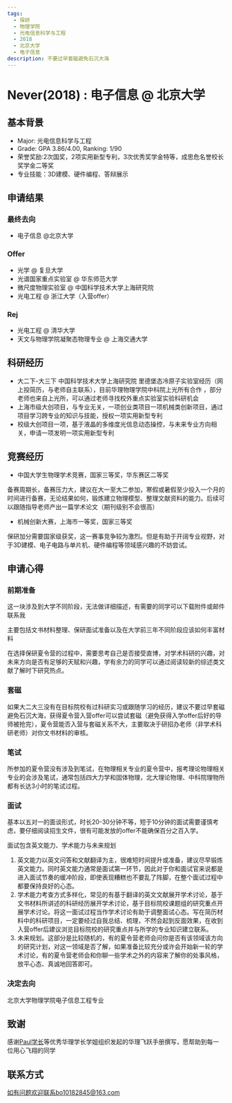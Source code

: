 ```yaml
---
tags:
  - 保研
  - 物理学院
  - 光电信息科学与工程
  - 2018
  - 北京大学
  - 电子信息
description: 不要过早套磁避免石沉大海
---
```


# Never(2018) : 电子信息 @ 北京大学

## 基本背景

- Major: 光电信息科学与工程
- Grade: GPA 3.86/4.00, Ranking: 1/90
- 荣誉奖励:2次国奖，2项实用新型专利，3次优秀奖学金特等，成思危名誉校长奖学金二等奖
- 专业技能：3D建模、硬件编程、答辩展示

## 申请结果

### 最终去向

- 电子信息 @北京大学

### Offer

- 光学 @ 复旦大学
- 光谱国家重点实验室 @ 华东师范大学
- 微尺度物理实验室 @ 中国科学技术大学上海研究院
- 光电工程 @ 浙江大学（入营offer）

### Rej

- 光电工程 @ 清华大学
- 天文与物理学院凝聚态物理专业 @ 上海交通大学

## 科研经历

- 大二下-大三下 中国科学技术大学上海研究院 里德堡态冷原子实验室经历（网上投简历，与老师自主联系），目前华理物理学院中科院上光所有合作 ，部分老师也来自上光所，可以通过老师寻找校外重点实验室实验科研机会
- 上海市级大创项目，与专业无关，一项创业类项目一项机械类创新项目，通过项目学习跨专业的知识与技能，授权一项实用新型专利
- 校级大创项目一项，基于液晶的多维度光信息动态操控，与未来专业方向相关，申请一项发明一项实用新型专利


## 竞赛经历

- 中国大学生物理学术竞赛，国家三等奖，华东赛区二等奖

备赛周期长，备赛压力大，建议在大一至大二参加，寒假或暑假至少投入一个月的时间进行备赛，无论结果如何，锻炼建立物理模型、整理文献资料的能力。后续可以跟随指导老师产出一篇学术论文（期刊级别不会很高）

- 机械创新大赛，上海市一等奖，国家三等奖

保研加分需要国家级获奖，这一赛事竞争较为激烈。但是有助于开阔专业视野，对于3D建模、电子电路与单片机、硬件编程等领域感兴趣的不妨尝试。

## 申请心得

### 前期准备

这一块涉及到大学不同阶段，无法做详细描述，有需要的同学可以下载附件或邮件联系我

主要包括文书材料整理、保研面试准备以及在大学前三年不同阶段应该如何丰富材料

在选择保研夏令营的过程中，需要思考自己是否接受直博，对学术科研的兴趣，对未来方向是否有足够的天赋和兴趣，学有余力的同学可以通过阅读较新的综述类文献了解时下研究热点。

### 套磁

如果大二大三没有在目标院校有过科研实习或跟随学习的经历，建议不要过早套磁避免石沉大海，获得夏令营入营offer可以尝试套磁（避免获得入学offer后好的导师被抢完），夏令营能否入营与套磁关系不大，主要取决于研招办老师（非学术科研老师）对你文书材料的审核。

### 笔试

所参加的夏令营没有涉及到笔试，在物理相关专业的夏令营中，报考理论物理相关专业的会涉及笔试，通常包括四大力学和固体物理，北大理论物理、中科院理物所都有长达3小时的笔试过程。

### 面试

基本以五对一的面谈形式，时长20-30分钟不等，短于10分钟的面试需要谨慎考虑，要仔细阅读招生文件，很有可能发放的offer不能确保百分之百入学。

面试包含英文能力、学术能力与未来规划

1. 英文能力以英文问答和文献翻译为主，很难短时间提升或准备，建议尽早锻炼英文能力。同时英文能力通常是面试第一环节，因此对于你和面试官来说都是进入面试节奏的缓冲阶段，即使表现糟糕也不要乱了阵脚，在整个面试过程中都要保持良好的心态。
2. 学术能力考查方式多样化，常见的有基于翻译的英文文献展开学术讨论，基于文书材料所讲述的科研经历展开学术讨论，基于目标院校课题组的研究重点开展学术讨论。将这一面试过程当作学术讨论有助于调整面试心态。写在简历材料中的科研项目，一定要经过自我总结、梳理，不然会起到反面效果，在收到入营offer后建议浏览目标院校的研究重点并与所学的专业知识建立联系。
3. 未来规划。这部分是比较随机的，有的夏令营老师会问你是否有该领域该方向的研究计划，对这一领域是否了解，如果准备比较充分或许会开始新一轮的学术讨论，有的夏令营老师会和你聊一些学术之外的内容来了解你的处事风格，放平心态、真诚地回答即可。

### 决定去向

北京大学物理学院电子信息工程专业

## 致谢

感谢[Paul学长](../../../maths/abroad/2018/paul)等优秀华理学长学姐组织发起的华理飞跃手册撰写，愿帮助到每一位用心飞翔的同学

## 联系方式

如有问题欢迎联系bo10182845@163.com

